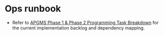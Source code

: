 # Ops runbook

- Refer to [APGMS Phase 1 & Phase 2 Programming Task Breakdown](./programming-tasks.md) for the current implementation backlog and dependency mapping.

